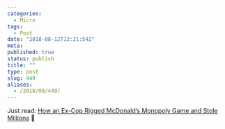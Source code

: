 ```yaml
---
categories:
  - Micro
tags:
  - Post
date: "2018-08-12T12:21:54Z"
meta:
published: true
status: publish
title: ""
type: post
slug: 449
aliases:
  - /2018/08/449/
---
```

<p>Just read: <a href="https://www.thedailybeast.com/how-an-ex-cop-rigged-mcdonalds-monopoly-game-and-stole-millions">How an Ex-Cop Rigged McDonald’s Monopoly Game and Stole Millions</a> 📰</p>

